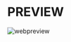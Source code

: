# PREVIEW

![webpreview](https://github.com/iryanraushan/Tourly/assets/83304272/a9972593-366b-4cab-9e70-8b750b1c4ec4)
